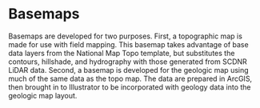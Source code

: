# Basemaps

Basemaps are developed for two purposes. First, a topographic map is made for use with field mapping. This basemap takes advantage of base data layers from the National Map Topo template, but substitutes the contours, hillshade, and hydrography with those generated from SCDNR LiDAR data. 
Second, a basemap is developed for the geologic map using much of the same data as the topo map. The data are prepared in ArcGIS, then brought in to Illustrator to be incorporated with geology data into the geologic map layout. 

